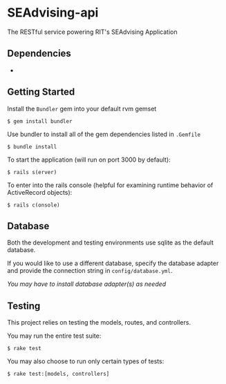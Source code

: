 # SEAdvising-api
The RESTful service powering RIT's SEAdvising Application

## Dependencies
* 

## Getting Started
Install the `Bundler` gem into your default rvm gemset

`$ gem install bundler`

Use bundler to install all of the gem dependencies listed in `.Gemfile`

`$ bundle install`

To start the application (will run on port 3000 by default):

`$ rails s(erver)`

To enter into the rails console (helpful for examining runtime behavior of ActiveRecord objects):

`$ rails c(onsole)`

## Database
Both the development and testing environments use sqlite as the default database.

If you would like to use a different database, specify the database adapter and provide the connection string in `config/database.yml`.

_You may have to install database adapter(s) as needed_

## Testing
This project relies on testing the models, routes, and controllers.

You may run the entire test suite:

`$ rake test`

You may also choose to run only certain types of tests:

`$ rake test:[models, controllers]`


